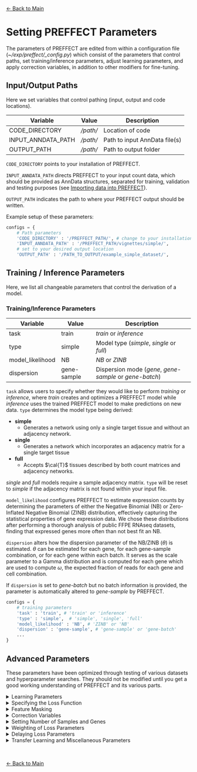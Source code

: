 [← Back to Main](../readme/readme.md#setting_parameters)

# Setting PREFFECT Parameters
The parameters of PREFFECT are edited from within a configuration file (_~/exp/preffect/\_config.py_) which consist of the parameters that control paths, set training/inference parameters, adjust learning parameters, and apply correction variables, in addition to other modifiers for fine-tuning.

## Input/Output Paths
Here we set variables that control pathing (input, output and code locations).

| Variable               | Value                              | Description                     |
|------------------------|------------------------------------|---------------------------------|
| CODE_DIRECTORY         | _/path/_          | Location of code                                   |
| INPUT_ANNDATA_PATH     | _/path/_          | Path to input AnnData file(s)                      |
| OUTPUT_PATH            | _/path/_          | Path to output folder                              |

`CODE_DIRECTORY` points to your installation of PREFFECT. 

`INPUT_ANNDATA_PATH` directs PREFFECT to your input count data, which should be provided as AnnData structures, separated for training, validation and testing purposes (see [Importing data into PREFFECT](importing.md)).

 `OUTPUT_PATH` indicates the path to where your PREFFECT output should be written.

Example setup of these parameters:
```python
configs = {
    # Path parameters
    'CODE_DIRECTORY' : '/PREFFECT_PATH/', # change to your installation path
    'INPUT_ANNDATA_PATH' : '/PREFFECT_PATH/vignettes/simple/',
    # set to your desired output location
    'OUTPUT_PATH' : '/PATH_TO_OUTPUT/example_simple_dataset/', 
```

## Training / Inference Parameters
Here, we list all changeable parameters that control the derivation of a model. 

<a id="train_param"></a>
### Training/Inference Parameters
| Variable               | Value        | Description                                          |
|------------------------|--------------|------------------------------------------------------|
| task                   | train        | _train_ or _inference_                               |
| type                   | simple       | Model type (_simple_, _single_ or _full_)            |
| model_likelihood       | NB           | _NB_ or _ZINB_                                       |
| dispersion             | gene-sample  | Dispersion mode (_gene_, _gene-sample_ or _gene-batch_)|

`task` allows users to specify whether they would like to perform _training_ or _inference_, where _train_ creates and optimizes a PREFFECT model while _inference_ uses the trained PREFFECT model to make predictions on new data. `type` determines the model type being derived: 

- **simple**
  - Generates a network using only a single target tissue and without an adjacency network. 
- **single**
  - Generates a network which incorporates an adjacency matrix for a single target tissue
- **full**
  - Accepts $\cal{T}$ tissues described by both count matrices and adjacency networks.

_single_ and _full_ models require a sample adjacency matrix. `type` will be reset to _simple_ if the adjacency matrix is not found within your input file. 

`model_likelihood` configures PREFFECT to estimate expression counts by determining the parameters of either the Negative Binomial (NB) or Zero-Inflated Negative Binomial (ZINB) distribution, effectively capturing the statistical properties of gene expression data. We chose these distributions after performing a thorough analysis of public FFPE RNAseq datasets, finding that expressed genes more often than not best fit an NB.

`dispersion` alters how the dispersion parameter of the NB/ZINB ($\theta$) is estimated. $\theta$ can be estimated for each gene, for each gene-sample combination, or for each gene within each batch. It serves as the scale parameter to a Gamma distribution and is computed for each gene
which are used to compute $\omega$, the expected fraction of reads for each gene and cell combination.

If `dispersion` is set to _gene-batch_ but no batch information is provided, the parameter is automatically altered to _gene-sample_ by PREFFECT.

```python
configs = {
    # training parameters      
    'task' : 'train', # 'train' or 'inference' 
    'type' : 'simple',  # 'simple', 'single', 'full'
    'model_likelihood' : 'NB', # 'ZINB' or 'NB'
    'dispersion' : 'gene-sample', # 'gene-sample' or 'gene-batch'
    ...
}
```


## Advanced Parameters
These parameters have been optimized through testing of various datasets and hyperparameter searches. They should not be modified until you get a good working understanding of PREFFECT and its various parts. 

<details>
<summary>Learning Parameters</summary>
<a id="learning_param"></a>
<br>

| Variable               | Value       | Description                                           |
|------------------------|-------------|-------------------------------------------------------|
| epochs                 | 10          | Number of epochs to train                             |
| lr                     | 0.0001      | Initial learning rate                                 |
| weight_decay           | 5e-4        | L2 loss on parameters                                 |
| dropout                | 0.3         | Dropout rate (1 - keep probability)                   |
| alpha                  | 0.2         | For leaky_relu                                        |
| h                      | 8           | Number of attention heads                             |
| r_prime                | 48          | Intermediate hidden dimension                         |
| r                      | 16          | Size of latent space; 2r is size of attention head    |
| calT                   | 1           | Number of tissues                                     |
| clamp_value            | 162754      | Max/min values, exp(12)                               |
| mid_clamp_value        | 22026       | exp(10)                                               |
| lib_clamp_value        | 20          | Clamps lib_size_factors to prevent extreme values.    |
| small_clamp_value      | 20          | Max/min values for log var                            |
| mini_batch_size        | 20          | Number of samples per minibatch                       |

- `calT` allows the user to set the number of tissues being evaluated. If `calT` is set to a value exceeding the number of tissue data files found, then `calT` is altered to the latter value.
- The various `clamp` variables prevent learned parameters from becoming overly large/small during early training steps.
- During training, samples are split into multiple subgroups fed separately into the network to update parameters during training; `mini_batch_size` controls this sample number. If $mini\_batch\_size > N$, then PREFFECT will set $mini\_batch\_size = N$. This parameter has no relation to the technical variable _batch_.
</details>

<details>
<summary>Specifying the Loss Function</summary>
<br>

| Variable                | Value | Description                                             |
|-------------------------|-------|---------------------------------------------------------|
| infer_lib_size          | False | Infer library size                                      |
| batch_centroid_loss     | False | Adjust for batches by centroids                         |

- `infer_lib_size` is a boolean that allows PREFFECT to estimate sample library size, which can lead to better correction of expression counts. If False, the library size is computed from the input count matrix.
- `batch_centroid_loss` attempts to adjust the network to normalize the data relative to the centroid of each batch and reduce batch-to-batch variability. This will be automatically set to _False_ if no _batch_ column is found in the input `obs` table.
</details>

<details>
<summary>Feature Masking</summary>
<a id="feature_masking"></a>
<br>


| Variable                | Value | Description                                                  |
|-------------------------|-------|--------------------------------------------------------------|
| training_strategy       | None  | Can be MCAR, MCAR_2 or None                                  |
| lambda_counts           | 0.0   | Fraction of entries of the expression matrix that are masked |
| lambda_edges            | 0.0   | Fraction of edges in sample adjacency matrix that are masked |

`training_strategy` activates feature masking, which is a technique used primarily to prevent overfitting. Currently, we use the MCAR (Missing Completely At Random) method, though others will be added in the future. The MCAR strategy masks the same fraction of entries the same, while MCAR_2 varies the masking fraction from 0 to the set `lambda`. By randomly setting a subset of input features to zero during training (across both the training and validation datasets), the derived model should better generalize to new, unseen data. 

`lambda_counts` controls the fractions of masking events across all count matrices that will be masked (set to $0$). Both the original and masked count matrices are stored in PREFFECT within the _Rs_ and _Xs_ variables, respectively. If MCAR_2 strategy is used, then this value is the maximum fraction of masking events that occur per gene.

`lambda_edges` controls the fractions of edges within the sample adjacency matrix that will be masked. If MCAR_2 strategy is used, then this value is the maximum fraction of masking events that occur per sample.

Example setup of these parameters:
```python
configs = {
  # Path parameters
  'training_strategy' : "MCAR", # can be MCAR, MAR,  MNAR, or None
  'lambda_counts' : 0.1, # the fraction of all entries of the expression matrix that are masked
  'lambda_edges' : 0.1, # the fraction of all entries of the expression matrix that are masked
  ...
}
```
</details>

<details>
<summary>Correction Variables</summary>
<br>

| Variable               | Value       | Description                                           |
|------------------------|-------------|-------------------------------------------------------|
| correct_vars           | True        | Correct categorical or continuous variables           |
| vars_to_correct        | (Name,Type) | Correction variables; Type (categorical or continuous)|
| adjust_vars            | False       | Whether to adjust for batch during inference step     |
| adjust_to_batch_level  | value       | Set all samples as a certain batch during inference   |

`vars_to_correct` [(Name [str],Type [str])] specifies what sample-based variable should be included into the network during **model training**. The _Name_ entered must match a column within the `obs` table of the AnnData input file (e.g. _batch_). The _Type_ indicates whether the variable input is categorical or continuous. This must be specified by the user. If categorical, the adjustment variable should have levels (e.g. from 0, 1, ..., n-1). Users can specify multiple correction and adjustment variables if desired (e.g. [('batch', 'categorical'), ('age', 'continuous)]). At the moment, PREFFECT requires this information to have no missing data (i.e. no NANs).

`adjust_vars` [Boolean] allows the user to alter the technical variable _batch_ during inference (only possible if _batch_ was included as a correction variable when training the PREFFECT model being used). `adjust_to_batch_level` [Int] indicates what batch value you wish to set all samples to during inference.

Example setup of these parameters:
```python
configs = {
  'correct_vars' : True,
  'vars_to_correct' : [('batch', 'categorical')], #[(var name, type)] where type is either categorical or continuous
  'adjust_vars' : False, 
  'adjust_to_batch_level' : 0,
  ...
}
```

</details>

<details>
<summary>Setting Number of Samples and Genes</summary>

Users can set how many samples or genes should be included during training/inference without having to alter the AnnData input file.
<br>

| Variable                  | Value    | Description                                           |
|---------------------------|----------|-------------------------------------------------------|
| select_samples            | Inf      | Choose a subset of samples in AnnData file randomly   | 
| select_sample_replacement | False    | If select_samples > M, this is automatically True     |
| select_genes              | Inf      | Number of genes in test dataset                       |

- If you wish to use all genes and/or samples in your dataset, set parameters to infinity (_float('inf'_))
- If the user requests more samples than are present in the AnnData input, samples are added by replacement

Example setup of these parameters in `_config.py`:
```python
configs = {
  'select_samples' : float('inf'), # if this is an int M, then samples are randomly selected.  
  'select_sample_replacement' : False, # if select_samples > observed M, this is automatically True.
  'select_genes' : 1000, # if this is an int n, then genes are randomly selected to level n
  ...
}
```
</details>

<details>
<summary>Weighting of Loss Parameters</summary>
<br>

| Variable             | Value               | Description                              |
|----------------------|---------------------|------------------------------------------|
| kl_weight            | 1                                            | Weight for KL-divergence loss               |
| X_recon_weight       | 1                                            | Weight for X reconstruction loss            |
| DA_recon_weight      | [1 for i in range(model_parameters['calT'])] | Weights for DA reconstruction loss          |
| lib_recon_weight     | [1 for i in range(model_parameters['calT'])] | Weight for library size reconstruction loss |
| DA_KL_weight         | [1 for i in range(model_parameters['calT'])] | Weights for DA KL-divergence loss           |
| DL_KL_weight         | [1 for i in range(model_parameters['calT'])] | Weights for DL KL-divergence loss           |
| simple_KL_weight     | [1 for i in range(model_parameters['calT'])] | Weights for simple model KL-divergence loss |
| batch_centroid_weight| [1 for i in range(model_parameters['calT'])] | Weights for batch correction loss           |

The above parameters allow the user to adjust the contribution of each component of the loss. They are combined into a weighted average of the loss. The general equation is as follows:

`(reconstruction losses) + weight*(losses)`

Some losses pertain to individual tissues, while others are a singular loss value. This is why some weights are integers while others are a list of integers across calT (the parameter controlling the number of tissues being run).
</details>

<details>
<summary>Delaying Loss Parameters</summary>

Delay parameters are integers that indicate to PREFFECT at which epoch number should a particular loss value be adjusted for (where an epoch of 1 is the very start of training).
<br>


| Variable               | Value       | Description                                           |
|------------------------|-------------|-------------------------------------------------------|
| delay_kl_lib           | 1           | Delay application of KL loss on library size          |
| delay_kl_As            | 1           | Delay application of KL loss on As                    |
| delay_kl_simple        | 1           | Delay application of KL loss on simple model          |
| delay_recon_As         | 1           | Delay application of reconstruction loss on As        |
| delay_recon_lib        | 1           | Delay application of reconstruction loss on library   |
| delay_recon_expr       | 1           | Delay application of reconstruction loss on expression|
| delay_centroid_batch   | 1           | Delay application of batch correction loss            |

Note: PREFFECT will end with an assertion if all parameters are > 1, as no losses would be applied at all.

</details>
<details>
<summary>Transfer Learning and Miscellaneous Parameters</summary>
<br>

| Variable               | Value       | Description                                           |
|------------------------|-------------|-------------------------------------------------------|
| use_pretrain           | False       | Use pre-trained model                                 |
| PRETRAIN_MODEL_PATH    | _/path/_    | Full path to pre-trained model                        |
| MODEL_FILE             | _model.pth_ | Name of model generated during training               |
| save_model             | True        | Whether to save a model during training               |
| NICK_NAME              | test        | Assignment of nickname for a run                      |
| INFERENCE_FILE_NAME    | inference   | Name of file named when performing inference          |
| logging_interval       | 1           | Batches between log outputs                           |

`use_pretrain` allows you to load a separate model into PREFFECT as a separate starting point. Note that the input data should have the same genes and gene order as the data used to derive the pre-trained model. This is described in more detail in [Transfer Learning](transfer_learning.md).
</details>
<br>

##
[← Back to Main](../readme/readme.md#setting_parameters)
